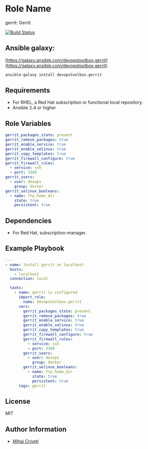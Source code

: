 Role Name
=========

gerrit: Gerrit

[![Build Status](https://travis-ci.org/cmihai-ansible/gerrit.svg?branch=master)](https://travis-ci.org/cmihai-ansible/gerrit)

Ansible galaxy:
---------------

[https://galaxy.ansible.com/devopstoolbox.gerrit](https://galaxy.ansible.com/devopstoolbox.gerrit)

```bash
ansible-galaxy install devopstoolbox.gerrit
```

Requirements
------------

- For RHEL, a Red Hat subscription or functional local repository.
- Ansible 2.4 or higher

Role Variables
--------------

```yaml
gerrit_packages_state: present
gerrit_remove_packages: true
gerrit_enable_service: true
gerrit_enable_selinux: true
gerrit_copy_templates: true
gerrit_firewall_configure: true
gerrit_firewall_rules:
  - service: ssh
  - port: 3389
gerrit_users:
  - user: devops
    group: docker
gerrit_selinux_booleans:
  - name: ftp_home_dir
    state: true
    persistent: true
```

Dependencies
------------

- For Red Hat, subscription-manager.

Example Playbook
----------------

```yaml
---
- name: Install gerrit on localhost
  hosts:
    - localhost
  connection: local

  tasks:
    - name: gerrit is configured
      import_role:
        name: devopstoolbox.gerrit
      vars:
        gerrit_packages_state: present
        gerrit_remove_packages: true
        gerrit_enable_service: true
        gerrit_enable_selinux: true
        gerrit_copy_templates: true
        gerrit_firewall_configure: true
        gerrit_firewall_rules:
          - service: ssh
          - port: 3389
        gerrit_users:
          - user: devops
            group: docker
        gerrit_selinux_booleans:
          - name: ftp_home_dir
            state: true
            persistent: true
      tags: gerrit
```

License
-------

MIT

Author Information
------------------

- [Mihai Criveti](https://www.linkedin.com/in/crivetimihai)
